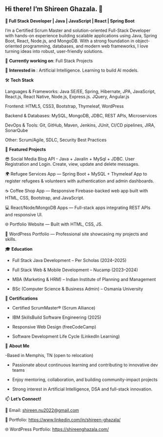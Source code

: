 ## Hi there! I’m Shireen Ghazala. 👋



**🚀 Full Stack Developer | Java | JavaScript | React | Spring Boot**

I’m a Certified Scrum Master and solution-oriented Full-Stack Developer with hands-on experience building scalable applications using Java, Spring Boot, React, Node.js, and MongoDB. With a strong foundation in object-oriented programming, databases, and modern web frameworks, I love turning ideas into robust, user-friendly solutions.


 🏫 **Currently working on**:  Full Stack Projects

 🔭 **Interested in** : Artificial Intelligence. Learning to build AI models. 




🛠️ **Tech Stack**

Languages & Frameworks: Java SE/EE, Spring, Hibernate, JPA, JavaScript, React.js, React Native, Node.js, Express.js. JQuery, Angular.js

Frontend: HTML5, CSS3, Bootstrap, Thymeleaf, WordPress

Backend & Databases: MySQL, MongoDB, JDBC, REST APIs, Microservices

DevOps & Tools: Git, GitHub, Maven, Jenkins, JUnit, CI/CD pipelines, JIRA, SonarQube

Other: Scrum/Agile, SDLC, Security Best Practices





📂  **Featured Projects**

😎 Social Media Blog API - Java + Javalin + MySql + JDBC. User Registration and Login. Create, view, update and delete messages.

🌍 Refugee Services App
 — Spring Boot + MySQL + Thymeleaf App to register refugees & volunteers with authentication and admin dashboards.

☕ Coffee Shop App — Responsive Firebase-backed web app built with HTML, CSS, Bootstrap, and JavaScript.

💻 React/Node/MongoDB Apps — Full-stack apps integrating REST APIs and responsive UI.

🌐 Portfolio Website
 — Built with HTML, CSS, JS.

📑 WordPress Portfolio
 — Professional site showcasing my projects and skills.





 🎓 **Education**

- Full Stack Java Development – Per Scholas (2024–2025)

- Full Stack Web & Mobile Development – Nucamp (2023–2024)

- MBA (Marketing & HRM) – Indian Institute of Planning and Management

- BSc (Computer Science & Business Admin) – Osmania University

🏅 **Certifications**

- Certified ScrumMaster® (Scrum Alliance)

- IBM SkillsBuild Software Engineering (2025)

- Responsive Web Design (freeCodeCamp)

- Software Development Life Cycle (LinkedIn Learning)





🌟 **About Me**

-Based in Memphis, TN (open to relocation)

- Passionate about continuous learning and contributing to innovative dev teams

- Enjoy mentoring, collaboration, and building community-impact projects

- Strong interest in Artificial Intelligence, DSA and full-stack innovation.




📫 **Let’s Connect!**

🔗 Email: shireen.nu2022@gmail.com

💼 Portfolio: https://www.linkedin.com/in/shireen-ghazala/


🌐 WordPress Portfolio: https://shireenghazala.com/



